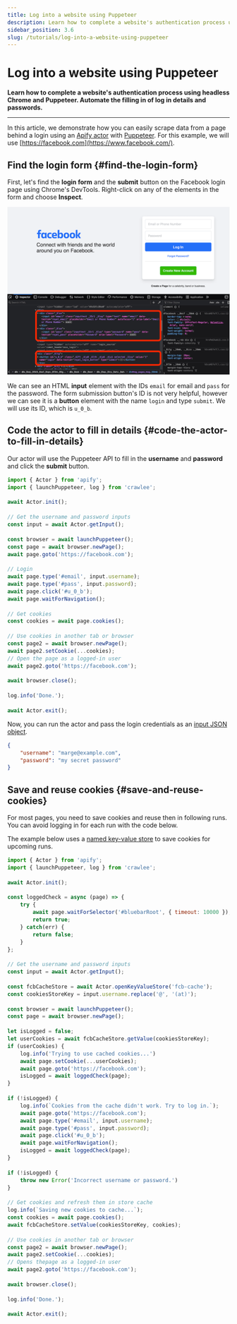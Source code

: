 ```yaml
---
title: Log into a website using Puppeteer
description: Learn how to complete a website's authentication process using headless Chrome and Puppeteer. Automate the filling in of log in details and passwords.
sidebar_position: 3.6
slug: /tutorials/log-into-a-website-using-puppeteer
---
```


# Log into a website using Puppeteer

**Learn how to complete a website's authentication process using headless Chrome and Puppeteer. Automate the filling in of log in details and passwords.**

---

In this article, we demonstrate how you can easily scrape data from a page behind a login using an [Apify actor](../actors/index.md) with [Puppeteer](https://pptr.dev/). For this example, we will use [https://facebook.com](https://www.facebook.com/).

## Find the login form {#find-the-login-form}

First, let's find the **login form** and the **submit** button on the Facebook login page using Chrome's DevTools. Right-click on any of the elements in the form and choose **Inspect**.

![Inspect Facebook login with DevTools](./images/facebook-login.png)

We can see an HTML **input** element with the IDs `email` for email and `pass` for the password. The form submission button's ID is not very helpful, however we can see it is a **button** element with the name `login` and type `submit`. We will use its ID, which is `u_0_b`.

## Code the actor to fill in details {#code-the-actor-to-fill-in-details}

Our actor will use the Puppeteer API to fill in the **username** and **password** and click the **submit** button.

```js
import { Actor } from 'apify';
import { launchPuppeteer, log } from 'crawlee';

await Actor.init();

// Get the username and password inputs
const input = await Actor.getInput();

const browser = await launchPuppeteer();
const page = await browser.newPage();
await page.goto('https://facebook.com');

// Login
await page.type('#email', input.username);
await page.type('#pass', input.password);
await page.click('#u_0_b');
await page.waitForNavigation();

// Get cookies
const cookies = await page.cookies();

// Use cookies in another tab or browser
const page2 = await browser.newPage();
await page2.setCookie(...cookies);
// Open the page as a logged-in user
await page2.goto('https://facebook.com');

await browser.close();

log.info('Done.');

await Actor.exit();
```

Now, you can run the actor and pass the login credentials as an [input JSON object](https://docs.apify.com/sdk-js/docs/examples/accept-user-input#docsNav).

```json
{
    "username": "marge@example.com",
    "password": "my secret password"
}
```

## Save and reuse cookies {#save-and-reuse-cookies}

For most pages, you need to save cookies and reuse then in following runs. You can avoid logging in for each run with the code below.

The example below uses a [named key-value store](../storage/index.md) to save cookies for upcoming runs.

```js
import { Actor } from 'apify';
import { launchPuppeteer, log } from 'crawlee';

await Actor.init();

const loggedCheck = async (page) => {
    try {
        await page.waitForSelector('#bluebarRoot', { timeout: 10000 });
        return true;
    } catch(err) {
        return false;
    }
};

// Get the username and password inputs
const input = await Actor.getInput();

const fcbCacheStore = await Actor.openKeyValueStore('fcb-cache');
const cookiesStoreKey = input.username.replace('@', '(at)');

const browser = await launchPuppeteer();
const page = await browser.newPage();

let isLogged = false;
let userCookies = await fcbCacheStore.getValue(cookiesStoreKey);
if (userCookies) {
    log.info('Trying to use cached cookies...')
    await page.setCookie(...userCookies);
    await page.goto('https://facebook.com');
    isLogged = await loggedCheck(page);
}

if (!isLogged) {
    log.info(`Cookies from the cache didn't work. Try to log in.`);
    await page.goto('https://facebook.com');
    await page.type('#email', input.username);
    await page.type('#pass', input.password);
    await page.click('#u_0_b');
    await page.waitForNavigation();
    isLogged = await loggedCheck(page);
}

if (!isLogged) {
    throw new Error('Incorrect username or password.')
}

// Get cookies and refresh them in store cache
log.info(`Saving new cookies to cache...`);
const cookies = await page.cookies();
await fcbCacheStore.setValue(cookiesStoreKey, cookies);

// Use cookies in another tab or browser
const page2 = await browser.newPage();
await page2.setCookie(...cookies);
// Opens thepage as a logged-in user
await page2.goto('https://facebook.com');

await browser.close();

log.info('Done.');

await Actor.exit();
```
